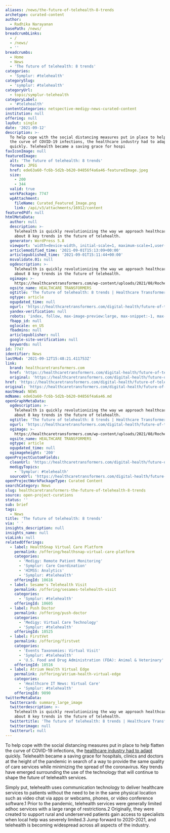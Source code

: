 ```yaml
---
aliases: /news/the-future-of-telehealth-8-trends
archetype: curated-content
author:
  - Radhika Narayanan
basePath: /news/
breadcrumbLinks:
  - /
  - /news/
  - ''
breadcrumbs:
  - Home
  - News
  - 'The future of telehealth: 8 trends'
categories:
  - 'Symplur: #telehealth'
categorySlug:
  - 'symplur: #telehealth'
categoryUrl:
  - topic/symplur-telehealth
categoryLabel:
  - '#telehealth'
contentCategories: netspective-medigy-news-curated-content
institution: null
offering: null
layOut: single
date: '2021-09-12'
description: >-
  To help cope with the social distancing measures put in place to help flatten
  the curve of COVID-19 infections, the healthcare industry had to adapt
  quickly. Telehealth became a saving grace for hospi
favIconImage: null
featuredImage:
  alt: 'The future of telehealth: 8 trends'
  format: JPEG
  href: ede63a60-fc6b-5d2b-b620-04856f4a6a46-featuredImage.jpeg
  size:
    - 200
    - 344
  valid: true
  workPackage: 7747
  wpAttachment:
    fileName: Curated_Featured_Image.png
    link: /api/v3/attachments/16912/content
featuredPdf: null
htmlMetaData:
  author: null
  description: >-
    Telehealth is quickly revolutionizing the way we approach healthcare. Learn
    about 8 key trends in the future of telehealth.
  generator: WordPress 5.8
  viewport: 'width=device-width, initial-scale=1, maximum-scale=1,user-scalable=0'
  articlemodified_time: '2021-09-01T15:13:09+00:00'
  articlepublished_time: '2021-09-01T15:11:44+00:00'
  msvalidate.01: null
  ogdescription: >-
    Telehealth is quickly revolutionizing the way we approach healthcare. Learn
    about 8 key trends in the future of telehealth.
  ogimage: >-
    https://healthcaretransformers.com/wp-content/uploads/2021/08/Roche_TrendsinTele_HeaderThumb.png
  ogsite_name: HEALTHCARE TRANSFORMERS
  ogtitle: 'The future of telehealth: 8 trends | Healthcare Transformers'
  ogtype: article
  ogupdated_time: null
  ogurl: 'https://healthcaretransformers.com/digital-health/future-of-telehealth/'
  yandex-verification: null
  robots: 'index, follow, max-image-preview:large, max-snippet:-1, max-video-preview:-1'
  fbapp_id: null
  oglocale: en_US
  fbadmins: null
  articlepublisher: null
  google-site-verification: null
  keywords: null
id: 7747
identifier: News
lastMod: '2021-09-12T15:48:21.411753Z'
link:
  brand: healthcaretransformers.com
  href: 'https://healthcaretransformers.com/digital-health/future-of-telehealth/'
  original: 'https://healthcaretransformers.com/digital-health/future-of-telehealth/'
href: 'https://healthcaretransformers.com/digital-health/future-of-telehealth/'
original: 'https://healthcaretransformers.com/digital-health/future-of-telehealth/'
mastHead: NEWS
mdName: ede63a60-fc6b-5d2b-b620-04856f4a6a46.md
openGraphMetaData:
  ogdescription: >-
    Telehealth is quickly revolutionizing the way we approach healthcare. Learn
    about 8 key trends in the future of telehealth.
  ogtitle: 'The future of telehealth: 8 trends | Healthcare Transformers'
  ogurl: 'https://healthcaretransformers.com/digital-health/future-of-telehealth/'
  ogimage: >-
    https://healthcaretransformers.com/wp-content/uploads/2021/08/Roche_TrendsinTele_HeaderThumb.png
  ogsite_name: HEALTHCARE TRANSFORMERS
  ogtype: article
  ogupdated_time: null
  ogimageheight: '200'
openProjectCustomFields:
  cleanUrl: 'https://healthcaretransformers.com/digital-health/future-of-telehealth/'
  medigyTopics:
    - 'Symplur: #telehealth'
  sourceUrl: 'https://healthcaretransformers.com/digital-health/future-of-telehealth/'
openProjectWorkPackageType: Curated Content
searchCategory: News
slug: healthcaretransformers-the-future-of-telehealth-8-trends
source: open-project-curations
status: ''
sub: brief
tags:
  - News
title: 'The future of telehealth: 8 trends'
via: ' '
insights_description: null
insights_name: null
viaLink: null
relatedOfferings:
  - label: HealthSnap Virtual Care Platform
    permalink: /offering/healthsnap-virtual-care-platform
    categories:
      - 'Medigy: Remote Patient Monitoring'
      - 'Symplur: Care Coordination'
      - 'HIMSS: Analytics'
      - 'Symplur: #telehealth'
    offeringId: 10616
  - label: Sesame's Telehealth Visit
    permalink: /offering/sesames-telehealth-visit
    categories:
      - 'Symplur: #telehealth'
    offeringId: 10605
  - label: Push Doctor
    permalink: /offering/push-doctor
    categories:
      - 'Medigy: Virtual Care Technology'
      - 'Symplur: #telehealth'
    offeringId: 10525
  - label: FirstVet
    permalink: /offering/firstvet
    categories:
      - 'Events Taxonomies: Virtual Visit'
      - 'Symplur: #telehealth'
      - 'U.S. Food and Drug Administration (FDA): Animal & Veterinary'
    offeringId: 10516
  - label: Atrium Health Virtual Edge
    permalink: /offering/atrium-health-virtual-edge
    categories:
      - 'Healthcare IT News: Virtual Care'
      - 'Symplur: #telehealth'
    offeringId: 9890
twitterMetaData:
  twittercard: summary_large_image
  twitterdescription: >-
    Telehealth is quickly revolutionizing the way we approach healthcare. Learn
    about 8 key trends in the future of telehealth.
  twittertitle: 'The future of telehealth: 8 trends | Healthcare Transformers'
  twitterimage: null
  twitterurl: null
---
```

<p>To help cope with the social distancing measures put in place to help flatten the curve of COVID-19 infections, the <a href="https://healthcaretransformers.com/digital-health/covid-19-solutions-technologies/">healthcare industry had to adapt</a> quickly. Telehealth became a saving grace for hospitals, clinics and doctors at the height of the pandemic in search of a way to provide the same quality of care services while minimizing the spread of the coronavirus. Key trends have emerged surrounding the use of the technology that will continue to shape the future of telehealth services.</p><p>Simply put, telehealth uses communication technology to deliver healthcare services to patients without the need to be in the same physical location such as video chat via apps or webcams, phones, or video conference software.1 Prior to the pandemic, telehealth services were generally limited adhoc services with a large range of restrictions.2 Originally, they were created to support rural and underserved patients gain access to specialists when local help was severely limited.3 Jump forward to 2020-2021, and telehealth is becoming widespread across all aspects of the industry.&nbsp;</p>